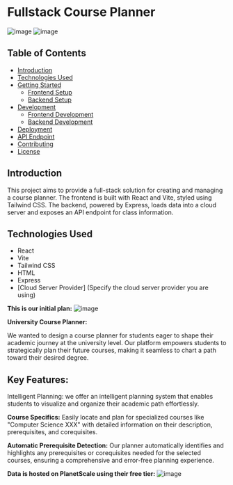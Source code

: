 # Fullstack Course Planner

![image](https://github.com/peterhuang569/UofAPlanner/assets/132851695/55751400-4720-4da3-b708-d1636668cf7d)
![image](https://github.com/peterhuang569/UofAPlanner/assets/132851695/4fbf7641-3187-48c4-b049-065d0bf0fde1)

## Table of Contents
- [Introduction](#introduction)
- [Technologies Used](#technologies-used)
- [Getting Started](#getting-started)
  - [Frontend Setup](#frontend-setup)
  - [Backend Setup](#backend-setup)
- [Development](#development)
  - [Frontend Development](#frontend-development)
  - [Backend Development](#backend-development)
- [Deployment](#deployment)
- [API Endpoint](#api-endpoint)
- [Contributing](#contributing)
- [License](#license)

## Introduction

This project aims to provide a full-stack solution for creating and managing a course planner. The frontend is built with React and Vite, styled using Tailwind CSS. The backend, powered by Express, loads data into a cloud server and exposes an API endpoint for class information. 

## Technologies Used

- React
- Vite
- Tailwind CSS
- HTML
- Express
- [Cloud Server Provider] (Specify the cloud server provider you are using)

**This is our initial plan:**
![image](https://github.com/peterhuang569/UofAPlanner/assets/132851695/a3619d1e-e266-4d85-a2ec-6997c1788f5a)

**University Course Planner:**

We wanted to design a course planner for students eager to shape their academic journey at the university level. Our platform empowers students to strategically plan their future courses, making it seamless to chart a path toward their desired degree.

## Key Features:
Intelligent Planning: we offer an intelligent planning system that enables students to visualize and organize their academic path effortlessly.

**Course Specifics:** 
Easily locate and plan for specialized courses like "Computer Science XXX" with detailed information on their description, prerequisites, and corequisites.

**Automatic Prerequisite Detection:** 
Our planner automatically identifies and highlights any prerequisites or corequisites needed for the selected courses, ensuring a comprehensive and error-free planning experience.


**Data is hosted on PlanetScale using their free tier:**
![image](https://github.com/peterhuang569/UofAPlanner/assets/132851695/0f3f128c-656b-4215-a68d-f815a6f19742)
